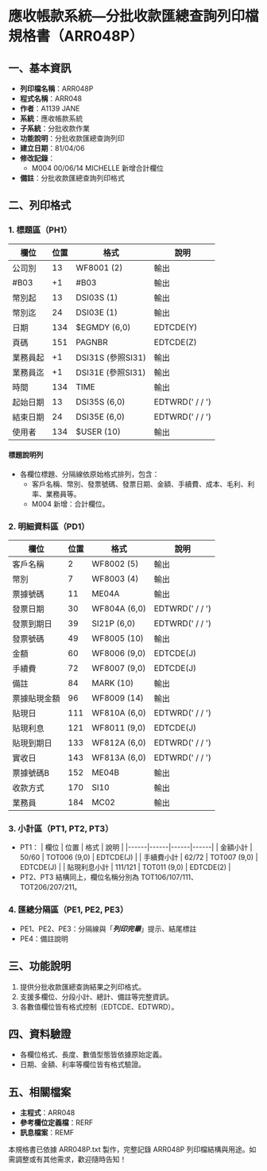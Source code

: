 # 應收帳款系統—分批收款匯總查詢列印檔規格書（ARR048P）

## 一、基本資訊
- **列印檔名稱**：ARR048P
- **程式名稱**：ARR048
- **作者**：A1139 JANE
- **系統**：應收帳款系統
- **子系統**：分批收款作業
- **功能說明**：分批收款匯總查詢列印
- **建立日期**：81/04/06
- **修改記錄**：
  - M004 00/06/14 MICHELLE 新增合計欄位
- **備註**：分批收款匯總查詢列印格式

## 二、列印格式

### 1. 標題區（PH1）
| 欄位 | 位置 | 格式 | 說明 |
|------|------|------|------|
| 公司別 | 13 | WF8001 (2) | 輸出 |
| #B03 | +1 | #B03 | 輸出 |
| 幣別起 | 13 | DSI03S (1) | 輸出 |
| 幣別迄 | 24 | DSI03E (1) | 輸出 |
| 日期 | 134 | $EGMDY (6,0) | EDTCDE(Y) |
| 頁碼 | 151 | PAGNBR | EDTCDE(Z) |
| 業務員起 | +1 | DSI31S (參照SI31) | 輸出 |
| 業務員迄 | +1 | DSI31E (參照SI31) | 輸出 |
| 時間 | 134 | TIME | 輸出 |
| 起始日期 | 13 | DSI35S (6,0) | EDTWRD('  /  /  ') |
| 結束日期 | 24 | DSI35E (6,0) | EDTWRD('  /  /  ') |
| 使用者 | 134 | $USER (10) | 輸出 |

#### 標題說明列
- 各欄位標題、分隔線依原始格式排列，包含：
  - 客戶名稱、幣別、發票號碼、發票日期、金額、手續費、成本、毛利、利率、業務員等。
  - M004 新增：合計欄位。

### 2. 明細資料區（PD1）
| 欄位 | 位置 | 格式 | 說明 |
|------|------|------|------|
| 客戶名稱 | 2 | WF8002 (5) | 輸出 |
| 幣別 | 7 | WF8003 (4) | 輸出 |
| 票據號碼 | 11 | ME04A | 輸出 |
| 發票日期 | 30 | WF804A (6,0) | EDTWRD('  /  /  ') |
| 發票到期日 | 39 | SI21P (6,0) | EDTWRD('  /  /  ') |
| 發票號碼 | 49 | WF8005 (10) | 輸出 |
| 金額 | 60 | WF8006 (9,0) | EDTCDE(J) |
| 手續費 | 72 | WF8007 (9,0) | EDTCDE(J) |
| 備註 | 84 | MARK (10) | 輸出 |
| 票據貼現金額 | 96 | WF8009 (14) | 輸出 |
| 貼現日 | 111 | WF810A (6,0) | EDTWRD('  /  /  ') |
| 貼現利息 | 121 | WF8011 (9,0) | EDTCDE(J) |
| 貼現到期日 | 133 | WF812A (6,0) | EDTWRD('  /  /  ') |
| 實收日 | 143 | WF813A (6,0) | EDTWRD('  /  /  ') |
| 票據號碼B | 152 | ME04B | 輸出 |
| 收款方式 | 170 | SI10 | 輸出 |
| 業務員 | 184 | MC02 | 輸出 |

### 3. 小計區（PT1, PT2, PT3）
- PT1：
| 欄位 | 位置 | 格式 | 說明 |
|------|------|------|------|
| 金額小計 | 50/60 | TOT006 (9,0) | EDTCDE(J) |
| 手續費小計 | 62/72 | TOT007 (9,0) | EDTCDE(J) |
| 貼現利息小計 | 111/121 | TOT011 (9,0) | EDTCDE(2) |
- PT2、PT3 結構同上，欄位名稱分別為 TOT106/107/111、TOT206/207/211。

### 4. 匯總分隔區（PE1, PE2, PE3）
- PE1、PE2、PE3：分隔線與「***列印完畢***」提示、結尾標註
- PE4：備註說明

## 三、功能說明
1. 提供分批收款匯總查詢結果之列印格式。
2. 支援多欄位、分段小計、總計、備註等完整資訊。
3. 各數值欄位皆有格式控制（EDTCDE、EDTWRD）。

## 四、資料驗證
- 各欄位格式、長度、數值型態皆依據原始定義。
- 日期、金額、利率等欄位皆有格式驗證。

## 五、相關檔案
- **主程式**：ARR048
- **參考欄位定義檔**：RERF
- **訊息檔案**：REMF

本規格書已依據 ARR048P.txt 製作，完整記錄 ARR048P 列印檔結構與用途。如需調整或有其他需求，歡迎隨時告知！ 